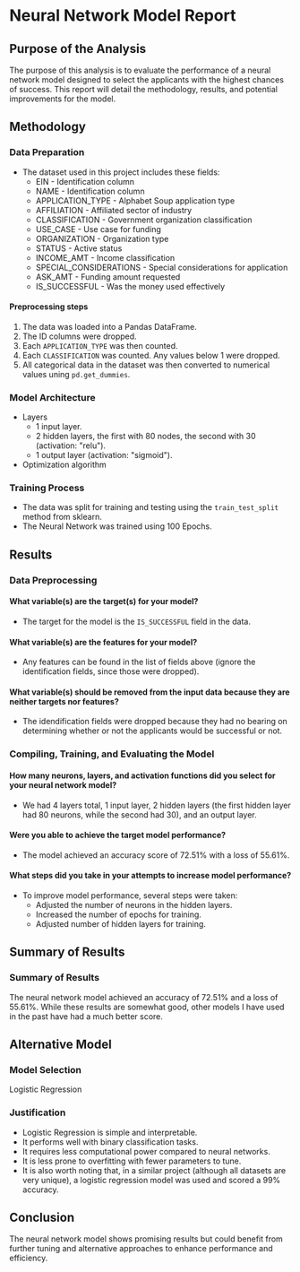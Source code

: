 # Neural Network Model Report

## Purpose of the Analysis
The purpose of this analysis is to evaluate the performance of a neural network model designed to select the applicants with the highest chances of success. This report will detail the methodology, results, and potential improvements for the model.

## Methodology
### Data Preparation
- The dataset used in this project includes these fields:
    - EIN - Identification column
    - NAME - Identification column
    - APPLICATION_TYPE - Alphabet Soup application type
    - AFFILIATION - Affiliated sector of industry
    - CLASSIFICATION - Government organization classification
    - USE_CASE - Use case for funding
    - ORGANIZATION - Organization type
    - STATUS - Active status
    - INCOME_AMT - Income classification
    - SPECIAL_CONSIDERATIONS - Special considerations for application
    - ASK_AMT - Funding amount requested
    - IS_SUCCESSFUL - Was the money used effectively
#### Preprocessing steps
1. The data was loaded into a Pandas DataFrame.
2. The ID columns were dropped.
3. Each `APPLICATION_TYPE` was then counted.
4. Each `CLASSIFICATION` was counted. Any values below 1 were dropped.
5. All categorical data in the dataset was then converted to numerical values uning `pd.get_dummies`.

### Model Architecture
- Layers
    - 1 input layer.
    - 2 hidden layers, the first with 80 nodes, the second with 30 (activation: "relu").
    - 1 output layer (activation: "sigmoid").
- Optimization algorithm

### Training Process
- The data was split for training and testing using the `train_test_split` method from sklearn.
- The Neural Network was trained using 100 Epochs.

## Results
### Data Preprocessing
#### What variable(s) are the target(s) for your model?
- The target for the model is the `IS_SUCCESSFUL` field in the data.
#### What variable(s) are the features for your model?
- Any features can be found in the list of fields above (ignore the identification fields, since those were dropped).
#### What variable(s) should be removed from the input data because they are neither targets nor features?
- The idendification fields were dropped because they had no bearing on determining whether or not the applicants would be successful or not.

### Compiling, Training, and Evaluating the Model
#### How many neurons, layers, and activation functions did you select for your neural network model?
- We had 4 layers total, 1 input layer, 2 hidden layers (the first hidden layer had 80 neurons, while the second had 30), and an output layer.
#### Were you able to achieve the target model performance?
- The model achieved an accuracy score of 72.51% with a loss of 55.61%.
#### What steps did you take in your attempts to increase model performance?
- To improve model performance, several steps were taken:
    - Adjusted the number of neurons in the hidden layers.
    - Increased the number of epochs for training.
    - Adjusted number of hidden layers for training.

## Summary of Results
### Summary of Results
The neural network model achieved an accuracy of 72.51% and a loss of 55.61%. While these results are somewhat good, other models I have used in the past have had a much better score.

## Alternative Model
### Model Selection
Logistic Regression

### Justification
- Logistic Regression is simple and interpretable.
- It performs well with binary classification tasks.
- It requires less computational power compared to neural networks.
- It is less prone to overfitting with fewer parameters to tune.
- It is also worth noting that, in a similar project (although all datasets are very unique), a logistic regression model was used and scored a 99% accuracy.

## Conclusion
The neural network model shows promising results but could benefit from further tuning and alternative approaches to enhance performance and efficiency.

